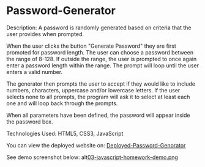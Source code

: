 # Password-Generator

Description: A password is randomly generated based on criteria that the user provides when prompted.

When the user clicks the button "Generate Password" they are first promoted for password length. The user can choose a password between the range of 8-128. If outside the range, the user is prompted to once again enter a password length within the range. The prompt will loop until the user enters a valid number.

The generator then prompts the user to accept if they would like to include numbers, characters, uppercase and/or lowercase letters. If the user selects none to all prompts, the program will ask it to select at least each one and will loop back through the prompts.

When all parameters have been defined, the password will appear inside the password box.

Technologies Used: HTML5, CSS3, JavaScript

You can view the deployed website on:
[Deployed-Password-Genorator](https://neels109.github.io/Password-Generator/)

See demo screenshot below:
alt[03-javascript-homework-demo.png](./assets/03-javascript-homework-demo.png) 
